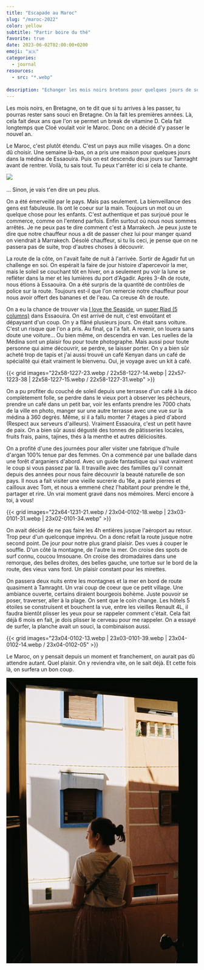 ```yaml
---
title: "Escapade au Maroc"
slug: "/maroc-2022"
color: yellow
subtitle: "Partir boire du thé"
favorite: true
date: 2023-06-02T02:00:00+0200
emoji: "🇲🇦"
categories:
  - journal
resources:
  - src: "*.webp"

description: "Echanger les mois noirs bretons pour quelques jours de soleil près des Berbères."
---
```


Les mois noirs, en Bretagne, on te dit que si tu arrives à les passer, tu pourras rester sans souci en Bretagne. On la fait les premières années. Là, cela fait deux ans que l'on se permet un break de vitamine D. Cela fait longtemps que Cloé voulait voir le Maroc. Donc on a décidé d'y passer le nouvel an.

Le Maroc, c'est plutôt étendu. C'est un pays aux mille visages. On a donc dû choisir. Une semaine là-bas, on a pris une maison pour quelques jours dans la médina de Essaouira. Puis on est descendu deux jours sur Tamraght avant de rentrer. Voilà, tu sais tout. Tu peux t'arrêter ici si cela te chante.

![](cover)

... Sinon, je vais t'en dire un peu plus.

On a été émerveillé par le pays. Mais pas seulement. La bienveillance des gens est fabuleuse. Ils ont le coeur sur la main. Toujours un mot ou un quelque chose pour les enfants. C'est authentique et pas surjoué pour le commerce, comme on l'entend parfois. Enfin surtout où nous nous sommes arrêtés. Je ne peux pas te dire comment c'est à Marrakech. Je peux juste te dire que notre chauffeur nous a dit de passer chez lui pour manger quand on viendrait à Marrakech. Désolé chauffeur, si tu lis ceci, je pense que on ne passera pas de suite, trop d'autres choses à découvrir.

La route de la côte, on l'avait faite de nuit à l'arrivée. Sortir de Agadir fut un challenge en soi. On espérait la faire de jour histoire d'apercevoir la mer, mais le soleil se couchant tôt en hiver, on a seulement pu voir la lune se refléter dans la mer et les lumières du port d'Agadir. Après 3-4h de route, nous étions à Essaouira. On a été surpris de la quantité de contrôles de police sur la route. Toujours est-il que l'on remercie notre chauffeur pour nous avoir offert des bananes et de l'eau. Ca creuse 4h de route.

On a eu la chance de trouver via [I love the Seaside](https://ilovetheseaside.com), un [super Riad (5 columns)](https://www.5-columns.com) dans Essaouira. On est arrivé de nuit, c'est envoûtant et dépaysant d'un coup. On y a flâné plusieurs jours. On était sans voiture. C'est un risque que l'on a pris. Au final, ça l'a fait. A revenir, on louera sans doute une voiture... Ou bien même, on descendra en van. Les ruelles de la Médina sont un plaisir fou pour toute photographe. Mais aussi pour toute personne qui aime découvrir, se perdre, se laisser porter. On y a bien sûr acheté trop de tapis et j'ai aussi trouvé un café Kenyan dans un café de spécialité qui était vraiment le bienvenu. Oui, je voyage avec un kit à café.

{{< grid images="22x58-1227-23.webp / 22x58-1227-14.webp | 22x57-1223-38 | 22x58-1227-15.webp / 22x58-1227-31.webp" >}}

On a pu profiter du couché de soleil depuis une terrasse d'un café à la déco complètement folle, se perdre dans le vieux port à observer les pêcheurs, prendre un café dans un petit bar, voir les enfants prendre les 7000 chats de la ville en photo, manger sur une autre terrasse avec une vue sur la médina à 360 degrés. Même, si il a fallu monter 7 étages à pied d'abord (Respect aux serveurs d'ailleurs). Vraiment Essaouira, c'est un petit havre de paix. On a bien sûr aussi dégusté des tonnes de pâtisseries locales, fruits frais, pains, tajines, thés à la menthe et autres déliciosités.

On a profité d'une des journées pour aller visiter une fabrique d'huile d'argan 100% tenue par des femmes. On a commencé par une ballade dans une forêt d'arganiers d'abord. Avec un guide fantastique qui vaut vraiment le coup si vous passez par là. Il travaille avec des familles qu'il connait depuis des années pour nous faire découvrir la beauté naturelle de son pays. Il nous a fait visiter une vieille sucrerie du 16e, a parlé pierres et cailloux avec Tom, et nous a emmené chez l'habitant pour prendre le thé, partager et rire. Un vrai moment gravé dans nos mémoires. Merci encore à toi, à vous!


{{< grid images="22x64-1231-21.webp / 23x04-0102-18.webp | 23x03-0101-31.webp | 23x02-0101-34.webp" >}}

On avait décidé de ne pas faire les 4h entières jusque l'aéroport au retour. Trop peur d'un quelconque imprévu. On a donc refait la route jusque notre second point. De jour pour notre plus grand plaisir. Des vues à couper le souffle. D'un côté la montagne, de l'autre la mer. On croise des spots de surf connu, coucou Imsouane. On croise des dromadaires dans une remorque, des belles droites, des belles gauche, une tortue sur le bord de la route, des vieux vans ford. Un plaisir constant pour les mirettes.

On passera deux nuits entre les montagnes et la mer en bord de route quasiment à Tamraght. Un vrai coup de coeur que ce petit village. Une ambiance ouverte, certains diraient bourgeois bohème. Juste pouvoir se poser, traverser, aller à la plage. On sent que le coin change. Les hôtels 5 étoiles se construisent et bouchent la vue, entre les vieilles Renault 4L, il faudra bientôt plisser les yeux pour se rappeler comment c'était. Cela fait déjà 6 mois en fait, je dois plisser le cerveau pour me rappeler. On a essayé de surfer, la planche avait un souci, la combinaison aussi.

{{< grid images="23x04-0102-13.webp | 23x03-0101-39.webp | 23x04-0102-14.webp / 23x04-0102-05" >}}

Le Maroc, on y pensait depuis un moment et franchement, on aurait pas dû attendre autant. Quel plaisir. On y reviendra vite, on le sait déjà. Et cette fois là, on surfera un bon coup.

![](23x01-0101-34.webp)
